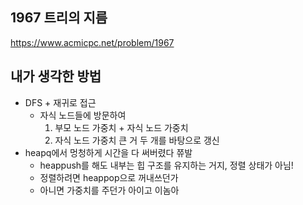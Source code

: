 ## 1967 트리의 지름

<https://www.acmicpc.net/problem/1967>

## 내가 생각한 방법

<!-- ![이미지](./img.png) -->

- DFS + 재귀로 접근
  - 자식 노드들에 방문하여
    1. 부모 노드 가중치 + 자식 노드 가중치
    2. 자식 노드 가중치 큰 거 두 개를 바탕으로 갱신
- heapq에서 멍청하게 시간을 다 써버렸다 쮸발
  - heappush를 해도 내부는 힙 구조를 유지하는 거지, 정렬 상태가 아님!
  - 정렬하려면 heappop으로 꺼내쓰던가
  - 아니면 가중치를 주던가 아이고 이놈아
